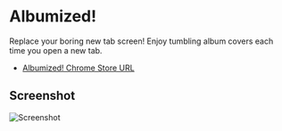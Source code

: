 # Albumized!
Replace your boring new tab screen! Enjoy tumbling album covers each time you open a new tab.

* [Albumized! Chrome Store URL](https://chrome.google.com/webstore/detail/albumized/mlkpfclkgiaocddpdpcmabfghfhhcnao)

## Screenshot
![Screenshot](https://lh3.googleusercontent.com/jupPaPP-A8W7vMz0z5_PZTjgCREe9DVcEO9PvT2FYKIRKJ7oohWWWCpxtfeNMJyFRMVHoaEheyI=s1280-h800-e365-rw "Albumized!")
